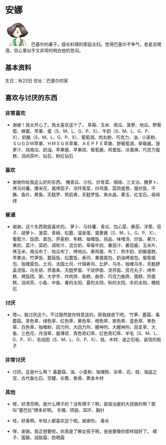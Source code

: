 # 安娜

![Anna](Anna.png)
巴基尔的妻子，擅长料理的家庭主妇。觉得巴基尔不争气，老是去喝酒，但心里似乎又非常的明白他的苦闷。

## 基本资料

生日：秋23日
住址：巴基尔的家

## 喜欢与讨厌的东西

### 非常喜欢

- 谢谢！我太开心了。我太喜欢这个了。
草莓、玉米、南瓜、菠萝、地瓜、野葡萄、蜂蜜、苹果、蛋（S、M、L、G、P、X）、牛奶（S、M、L、G、P、X）、奶酪（S、M、L、G、P、X）、葡萄酒、肉丸粉、巧克力、油、小麦粉、ＳＵＧＤＷ苹果、ＨＭＳＧＢ苹果、ＡＥＰＦＥ苹果、野葡萄酒、草莓酱、菠萝汁、炖南瓜、奶油、苹果酱、苹果烧、葡萄酱、鸡蛋饭、冰激淋、巧克力蛋糕、消闲茶叶、钻石、粉红钻石

### 喜欢

- 谢谢你给我这么好的东西。
腌青瓜、沙拉、炒青菜、锅烙、三文治、腌萝卜、烤马铃薯、爆米花、酱烤茄子、凉拌青菜、炒鸡蛋、菜肉蛋卷、蛋炒饭、干酪、鱼片、煮鱼、天麸罗、筑前煮、天麸罗饭、紫水晶、黄玉、红宝石、祖母绿

### 普通

- 谢谢。这个东西我挺喜欢的。
萝卜、马铃薯、青瓜、包心菜、番茄、洋葱、茄子、胡萝卜、菠菜、青椒、松蘑、温泉蛋、蛋黄酱（S、M、L、G、P、X）、葡萄汁、饭团、面包、荞麦粉、年糕、咖喱饭、炖品、味噌汤、炒饭、果汁、果奶、菜汁、菜奶、调和汁、混合奶、草莓牛奶、番茄汁、番茄酱、玉米片、烤玉米、南瓜布丁、地瓜布丁、烤地瓜、煮鸡蛋、布丁、热牛奶、奶酪蛋糕、苹果派、竹笋饭、蘑菇饭、松蘑饭、寿司、果酱面包、奶油烤面包、葡萄面包、咖喱面包、土司、法国土司、什锦寿司、比萨、乌冬、咖喱乌冬、天麸锣盖浇饭、乌冬烧、荞面条、天麸罗面、干烧伊面、烫荞面、赏月丸子、烤年糕、烤饭团、粥、大学芋、炸肉饼、鱼糕、曲奇、巧克力曲奇、蛋糕、热蛋糕、消闲茶、小鱼、中鱼、春的太阳、夏的太阳、秋的太阳、冬的太阳、橄榄石

### 讨厌

- 嗯~。我讨厌这个。不过既然是你特意送的，那我就收下吧。
竹笋、蘑菇、毒蘑菇、青色草、绿色草、红色草、黄色草、橙色草、紫色草、蓝色草、黑色草、白色草、咖喱粉、回力剂、大回力剂、醒神剂、大醒神剂、回复草、大鱼、三色花、月泪草、猫薄荷、青色奇幻草、红色奇幻草、羊毛（S、M、L、G、P、X）、毛线团（S、M、L、G、P、X）、枝、木材、迷之石板、装信的瓶子

### 非常讨厌

- 讨厌。这是什么啊？
毒蘑菇、油、小麦粉、咖喱粉、杂草、石、枝、海盗之宝、古代鱼化石、空罐、长靴、鱼骨、黄金木材

### 其他

- 呀，好漂亮啊。是什么牌子的？没有牌子？啊，是锻冶屋的大叔做的啊？那叫"塞巴拉"牌多好啊。
手镯、项链、耳环、胸针

- 哇，好香啊。年轻人都喜欢这个呢。谢谢你。
香水

- 呀，谢谢。我正想要呢。你真是了解女孩子啊，爸爸要像你那样就好了。
裙子、面膜、润肤霜、防晒霜
